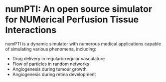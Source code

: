 # numPTI: An open source simulator for NUMerical Perfusion Tissue Interactions
numPTI is a dynamic simulator with numerous medical applications capable of simulating various phenomena, including:
* Drug delivery in regular/irregular vasculature
* Flow of particles in random networks
* Angiogenesis during tumour growth 
* Angiogenesis during retina development
